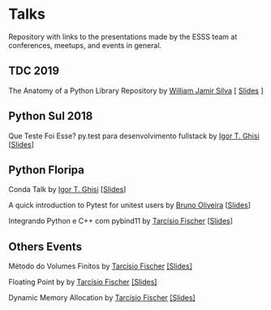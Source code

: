 # Talks

Repository with links to the presentations made by the ESSS team at conferences, meetups, and events in general.

## TDC 2019
The Anatomy of a Python Library Repository by [William Jamir Silva](https://github.com/williamjamir) [ [Slides](https://github.com/williamjamir/anatomy_of_a_python_repository/blob/master/anatomy_of_a_python_repository.pdf) ]

## Python Sul 2018

Que Teste Foi Esse? py.test para desenvolvimento fullstack by [Igor T. Ghisi](https://github.com/igortg) [[Slides](https://gitpitch.com/igortg/fullstack-pytest-tutorial#/)]  

## Python Floripa

Conda Talk by [Igor T. Ghisi](https://github.com/igortg) [[Slides](https://gitpitch.com/ESSS/conda-talk#/)]

A quick introduction to Pytest for unitest users by [Bruno Oliveira](https://github.com/nicoddemus/) [[Slides](https://gitpitch.com/nicoddemus/pytest-for-unittest-users)]

Integrando Python e C++ com pybind11 by [Tarcísio Fischer](https://github.com/tarcisiofischer) [[Slides](https://github.com/tarcisiofischer/examples-and-demos/blob/master/Integrando%20Python%20e%20C%2B%2B%20com%20pybind11.pdf)]

## Others Events

Método do Volumes Finitos by [Tarcísio Fischer](https://github.com/tarcisiofischer) [[Slides]](https://github.com/tarcisiofischer/examples-and-demos/blob/master/M%C3%A9todo%20dos%20Volumes%20Finitos.pdf)

Floating Point by by [Tarcísio Fischer](https://github.com/tarcisiofischer) [[Slides]](https://github.com/tarcisiofischer/examples-and-demos/blob/master/Floating%20Point%20-%20Full%20presentation.pdf)

Dynamic Memory Allocation by [Tarcísio Fischer](https://github.com/tarcisiofischer) [[Slides]](https://github.com/tarcisiofischer/examples-and-demos/blob/master/Dynamic%20Memory%20Allocation.pdf)
